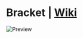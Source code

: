 # Bracket | [**Wiki**](https://github.com/AlexR32/Bracket/wiki)
![Preview](https://i.imgur.com/XYcjyNT.png)
